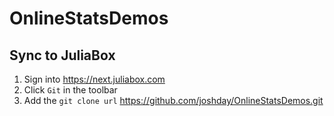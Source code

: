 # OnlineStatsDemos

## Sync to JuliaBox

1. Sign into https://next.juliabox.com
1. Click `Git` in the toolbar
1. Add the `git clone url` https://github.com/joshday/OnlineStatsDemos.git
